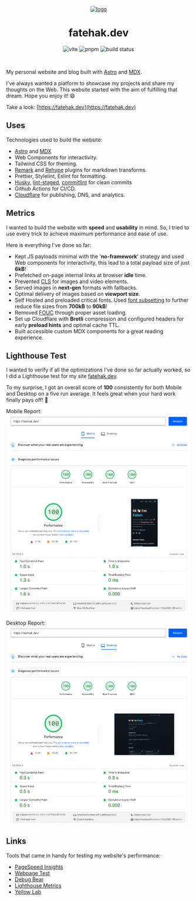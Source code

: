 <div align="center">
  <a href="https://fatehak.dev">
    <img width="100" height="120" hspace="10"
      src="https://fatehak.dev/icons/logo.svg" alt="logo">
  </a>
  <h1>fatehak.dev</h1>
  <img src="https://img.shields.io/github/package-json/dependency-version/fatehak/fatehak.dev/dev/astro" alt="vite" />
  <img src="https://img.shields.io/badge/pnpm-latest-yellow" alt="pnpm" />
  <img src="https://img.shields.io/github/actions/workflow/status/fatehak/fatehak.dev/lint_build_publish.yaml?branch=main" alt="build status" />
</div>

<p>&nbsp;</p>

My personal website and blog built with [Astro](https://astro.build) and [MDX](https://mdxjs.com/).

I've always wanted a platform to showcase my projects and share my thoughts on the Web. This website started with the aim of fulfilling that dream. Hope you enjoy it! 😄

Take a look: [https://fatehak.dev](https://fatehak.dev)

## Uses

Technologies used to build the website:

- [Astro](https://astro.build/) and [MDX](https://mdxjs.com/)
- Web Components for interactivity.
- Tailwind CSS for theming.
- [Remark](https://github.com/remarkjs/remark) and [Rehype](https://github.com/rehypejs/rehype) plugins for markdown transforms.
- Prettier, Stylelint, Eslint for formatting.
- [Husky](https://typicode.github.io/husky/#/), [lint-staged](https://github.com/okonet/lint-staged), [commitlint](https://cz-git.qbb.sh/) for clean commits
- Github Actions for CI/CD.
- [Cloudflare](https://www.cloudflare.com) for publishing, DNS, and analytics.

## Metrics

I wanted to build the website with **speed** and **usability** in mind. So, I tried to use every trick to achieve maximum performance and ease of use.

Here is everything I've done so far:

- Kept JS payloads minimal with the '**no-framework**' strategy and used Web components for interactivity, this lead to a total payload size of just **6kB**!
- Prefetched on-page internal links at browser **idle** time.
- Prevented [CLS](https://web.dev/cls/) for images and video elements.
- Served images in **next-gen** formats with fallbacks.
- Optimal delivery of images based on **viewport size**.
- Self Hosted and preloaded critical fonts. Used [font subsetting](https://fonts.google.com/knowledge/glossary/subsetting) to further reduce file sizes from **700kB** to **90kB**!
- Removed [FOUC](https://en.wikipedia.org/wiki/Flash_of_unstyled_content) through proper asset loading.
- Set up Cloudflare with **Brotli** compression and configured headers for early **preload hints** and optimal cache TTL.
- Built accessible custom MDX components for a great reading experience.

## Lighthouse Test

I wanted to verify if all the optimizations I've done so far actually worked, so I did a Lighthouse test for my site [fatehak.dev](https://fatehak.dev).

To my surprise, I got an overall score of **100** consistently for both Mobile and Desktop on a five run average. It feels great when your hard work finally pays off! 🎉

Mobile Report:
![general usage](./docs/lighthouse-mobile.png)

Desktop Report:
![general usage](./docs/lighthouse-desktop.png)

## Links

Tools that came in handy for testing my website's performance:

- [PageSpeed Insights](https://pagespeed.web.dev/)
- [Webpage Test](https://www.webpagetest.org/)
- [Debug Bear](https://www.debugbear.com/test/website-speed)
- [Lighthouse Metrics](https://lighthouse-metrics.com/)
- [Yellow Lab](https://yellowlab.tools/)
